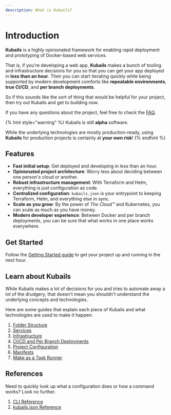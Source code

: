```yaml
---
description: What is Kubails?
---
```


# Introduction

**Kubails** is a highly opinionated framework for enabling rapid deployment and prototyping of Docker-based web services.

That is, if you're developing a web app, **Kubails** makes a bunch of tooling and infrastructure decisions for you so that you can get your app deployed in **less than an hour**. Then you can start iterating quickly while being supported by modern development comforts like **repeatable environments**, **true CI/CD**, and **per branch deployments**.

So if this sounds like the sort of thing that would be helpful for your project, then try out Kubails and get to building _now_.

If you have any questions about the project, feel free to check the [FAQ](./FAQ.md).

{% hint style="warning" %}
Kubails is still **alpha** software.

While the underlying technologies are mostly production-ready, using **Kubails** for production projects is certainly at **your own risk**!
{% endhint %}

## Features

* **Fast initial setup**: Get deployed and developing in less than an hour.
* **Opinionated project architecture**: Worry less about deciding between one person's cloud or another.
* **Robust infrastructure management**: With Terraform and Helm, everything is just configuration as code.
* **Centralized configuration**: `kubails.json` is your entrypoint to keeping Terraform, Helm, and everything else in sync.
* **Scale as you grow**: By the power of _The Cloud™_ and Kubernetes, you can scale as much as you have money.
* **Modern developer experience**: Between Docker and per branch deployments, you can be sure that what works in one place works everywhere.

## Get Started

Follow the [Getting Started guide](./GettingStarted.md) to get your project up and running in the next hour.

## Learn about Kubails

While Kubails makes a lot of decisions for you and tries to automate away a lot of the drudgery, that doesn't mean you shouldn't understand the underlying concepts and technologies.

Here are some guides that explain each piece of Kubails and what technologies are used to make it happen:

1. [Folder Structure](topics/FolderStructure.md)
2. [Services](topics/services/Services.md)
3. [Infrastructure](topics/infrastructure/Infrastructure.md)
4. [CI/CD and Per Branch Deployments](topics/PerBranchDeployments.md)
5. [Project Configuration](topics/ProjectConfiguration.md)
6. [Manifests](topics/Manifests.md)
7. [Make as a Task Runner](topics/MakeTaskRunner.md)

## References

Need to quickly look up what a configuration does or how a command works? Look no further.

1. [CLI Reference](references/CliReference.md)
2. [kubails.json Reference](references/ConfigReference.md)
